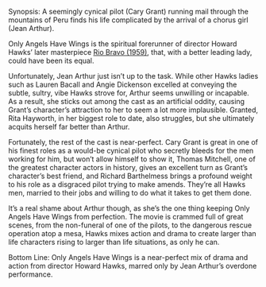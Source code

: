 Synopsis: A seemingly cynical pilot (Cary Grant) running mail through the mountains of Peru finds his life complicated by the arrival of a chorus girl (Jean Arthur).

Only Angels Have Wings is the spiritual forerunner of director Howard Hawks’ later masterpiece <a href="/browse/reviews/rio-bravo-1959/">Rio Bravo (1959)</a>, that, with a better leading lady, could have been its equal.

Unfortunately, Jean Arthur just isn’t up to the task.  While other Hawks ladies such as Lauren Bacall and Angie Dickenson excelled at conveying the subtle, sultry, vibe Hawks strove for, Arthur seems unwilling or incapable.  As a result, she sticks out among the cast as an artificial oddity, causing Grant’s character’s attraction to her to seem a lot more implausible.  Granted, Rita Hayworth, in her biggest role to date, also struggles, but she ultimately acquits herself far better than Arthur. 

Fortunately, the rest of the cast is near-perfect.  Cary Grant is great in one of his finest roles as a would-be cynical pilot who secretly bleeds for the men working for him, but won’t allow himself to show it, Thomas Mitchell, one of the greatest character actors in history, gives an excellent turn as Grant’s character’s best friend, and Richard Barthelmess brings a profound weight to his role as a disgraced pilot trying to make amends.  They’re all Hawks men, married to their jobs and willing to do what it takes to get them done.

It’s a real shame about Arthur though, as she’s the one thing keeping Only Angels Have Wings from perfection.  The movie is crammed full of great scenes, from the non-funeral of one of the pilots, to the dangerous rescue operation atop a mesa, Hawks mixes action and drama to create larger than life characters rising to larger than life situations, as only he can.  

Bottom Line: Only Angels Have Wings is a near-perfect mix of drama and action from director Howard Hawks, marred only by Jean Arthur’s overdone performance.